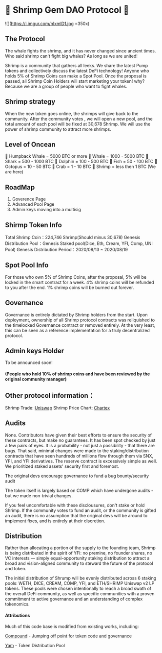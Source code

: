 # 🦐  Shrimp Gem DAO Protocol  🦐

![](https://i.imgur.com/nIxmlD1.jpg =350x)

## The Protocol
The whale fights the shrimp, and it has never changed since ancient times. Who said shrimp can't fight big whales? As long as we are united!

Shrimp is a community that gathers all leeks. We share the latest Pump tokens and collectively discuss the latest DeFi technology! Anyone who holds 5% of Shrimp Coins can make a Spot Pool. Once the proposal is passed, all Shrimp Coin Holders will start marketing your token! why? Because we are a group of people who want to fight whales.

## Shrimp strategy
When the new token goes online, the shrimps will give back to the community. After the community votes , we will open a new pool, and the total amount of each pool will be fixed at 30,678 Shrimp. We will use the power of shrimp community to attract more shrimps.

## Level of Oncean
🐋 Humpback Whale = 5000 BTC or more
🐋 Whale = 1000 - 5000 BTC
🦈 Shark = 500 - 1000 BTC
🐬 Dolphin = 100 - 500 BTC
🐠 Fish = 50 - 100 BTC
🐙 Octopus = 10 - 50 BTC
🦀 Crab = 1 - 10 BTC
🦐 Shrimp = less then 1 BTC (We are here)

## RoadMap
1. Goverence Page
2. Advanced Pool Page
3. Admin keys moving into a multisig

## Shirmp Token Info
Total Shrimp Coin：224,746 Shrimp(Should minus 30,678)
Genesis Distribution Pool：Genesis Staked pool(Dice, Eth, Cream, YFI, Comp, UNI Pool)
Genesis Distribution Period：2020/08/13 ~ 2020/08/19

## Spot Pool Info
For those who own 5% of Shrimp Coins, after the proposal, 5% will be locked in the smart contract for a week. 4% shrimp coins will be refunded to you after the end. 1% shrimp coins will be burned out forever.

## Governance
Governance is entirely dictated by Shrimp holders from the start. Upon deployment, ownership of all Shrimp protocol contracts was reliquished to the timelocked Governance contract or removed entirely. At the very least, this can be seen as a reference implementation for a truly decentralized protocol.

## Admin keys Holder
To be announced soon!

#### (People who hold 10% of shrimp coins and have been reviewed by the original community manager)

## Other protocol information：
Shrimp Trade: [Uniswap](https://app.uniswap.org/#/swap?inputCurrency=0x38c4102d11893351ced7ef187fcf43d33eb1abe6&outputCurrency=0xc02aaa39b223fe8d0a0e5c4f27ead9083c756cc2)
Shrimp Price Chart: [Chartex](https://uniswap.chartex.pro/?symbol=UNISWAP:SHRIMP)


## Audits

None. Contributors have given their best efforts to ensure the security of these contracts, but make no guarantees. It has been spot checked by just a few pairs of eyes. It is a probability - not just a possibility - that there are bugs. That said, minimal changes were made to the staking/distribution contracts that have seen hundreds of millions flow through them via SNX, YFI, and YFI derivatives. The reserve contract is excessively simple as well. We prioritized staked assets' security first and foremost.

The original devs encourage governance to fund a bug bounty/security audit

The token itself is largely based on COMP which have undergone audits - but we made non-trivial changes.


If you feel uncomfortable with these disclousures, don't stake or hold Shrimp. If the community votes to fund an audit, or the community is gifted an audit, there is no assumption that the original devs will be around to implement fixes, and is entirely at their discretion.


## Distribution
Rather than allocating a portion of the supply to the founding team, Shrimp is being distributed in the spirit of YFI: no premine, no founder shares, no VC interests — simply equal-opportunity staking distribution to attract a broad and vision-aligned community to steward the future of the protocol and token.

The initial distribution of Shrump will be evenly distributed across 6 staking pools: WETH, DICE, CREAM, COMP, YFI, and ETH/SHRIMP Uniswap v2 LP tokens. These pools were chosen intentionally to reach a broad swath of the overall DeFi community, as well as specific communities with a proven commitment to active governance and an understanding of complex tokenomics.



#### Attributions
Much of this code base is modified from existing works, including:

[Compound](https://compound.finance) - Jumping off point for token code and governance

[Yam](https://yam.finance/) - Token Distribution Pool

